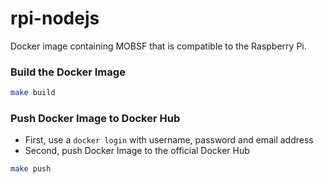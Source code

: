 # rpi-nodejs

Docker image containing MOBSF that is compatible to the Raspberry Pi.

### Build the Docker Image
```bash
make build
```

### Push Docker Image to Docker Hub
* First, use a `docker login` with username, password and email address
* Second, push Docker Image to the official Docker Hub
```bash
make push
```
